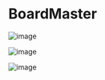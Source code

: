 # BoardMaster


![image](https://user-images.githubusercontent.com/50679153/138688057-d3f43af5-2671-441b-ae27-23725994d26c.png)

![image](https://user-images.githubusercontent.com/50679153/138688421-44cabbd3-9600-4fa1-88a9-ea9dd323782e.png)

![image](https://user-images.githubusercontent.com/50679153/138688455-7e968c0c-d73c-453a-9ae4-50e9eba06f56.png)
